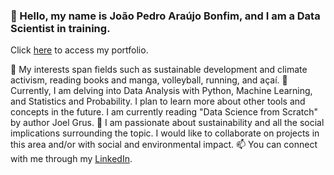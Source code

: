 <h3>👋 Hello, my name is João Pedro Araújo Bonfim, and I am a Data Scientist in training.</h3>

 Click [here](https://www.datascienceportfol.io/jpdatahive) to access my portfolio.

👀 My interests span fields such as sustainable development and climate activism, reading books and manga, volleyball, running, and açaí.
🌱 Currently, I am delving into Data Analysis with Python, Machine Learning, and Statistics and Probability. I plan to learn more about other tools and concepts in the future. I am currently reading "Data Science from Scratch" by author Joel Grus.
💞️ I am passionate about sustainability and all the social implications surrounding the topic. I would like to collaborate on projects in this area and/or with social and environmental impact.
📫 You can connect with me through my [LinkedIn](https://www.linkedin.com/in/jo%C3%A3o-pedro-ara%C3%BAjo-bonfim-0368b723a/).
